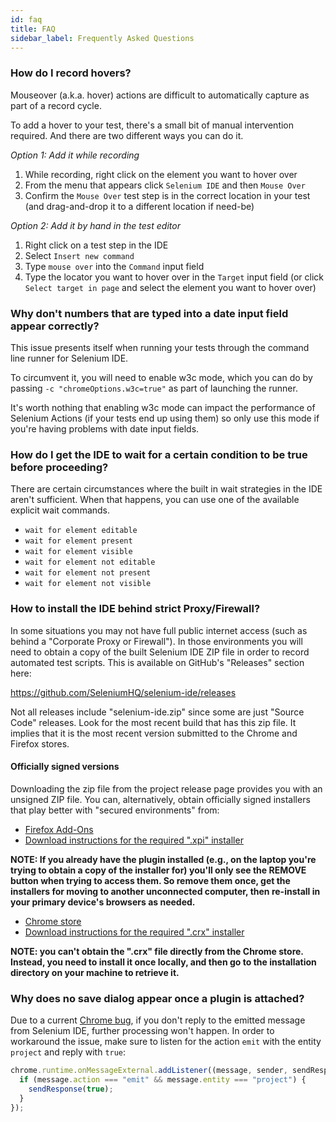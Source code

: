 ```yaml
---
id: faq
title: FAQ
sidebar_label: Frequently Asked Questions
---
```


### How do I record hovers?

Mouseover (a.k.a. hover) actions are difficult to automatically capture as part of a record cycle.

To add a hover to your test, there's a small bit of manual intervention required. And there are two different ways you can do it.

_Option 1: Add it while recording_

1. While recording, right click on the element you want to hover over
2. From the menu that appears click `Selenium IDE` and then `Mouse Over`
3. Confirm the `Mouse Over` test step is in the correct location in your test (and drag-and-drop it to a different location if need-be)

_Option 2: Add it by hand in the test editor_

1. Right click on a test step in the IDE
2. Select `Insert new command`
3. Type `mouse over` into the `Command` input field
4. Type the locator you want to hover over in the `Target` input field (or click `Select target in page` and select the element you want to hover over)

### Why don't numbers that are typed into a date input field appear correctly?

This issue presents itself when running your tests through the command line runner for Selenium IDE.

To circumvent it, you will need to enable w3c mode, which you can do by passing `-c "chromeOptions.w3c=true"` as part of launching the runner.

It's worth nothing that enabling w3c mode can impact the performance of Selenium Actions (if your tests end up using them) so only use this mode if you're having problems with date input fields.

### How do I get the IDE to wait for a certain condition to be true before proceeding?

There are certain circumstances where the built in wait strategies in the IDE aren't sufficient. When that happens, you can use one of the available explicit wait commands.

- `wait for element editable`
- `wait for element present`
- `wait for element visible`
- `wait for element not editable`
- `wait for element not present`
- `wait for element not visible`

### How to install the IDE behind strict Proxy/Firewall?

In some situations you may not have full public internet access (such as behind a "Corporate Proxy or Firewall"). In those environments you will need to obtain a copy of the built Selenium IDE ZIP file in order to record automated test scripts. This is available on GitHub's "Releases" section here:

https://github.com/SeleniumHQ/selenium-ide/releases

Not all releases include "selenium-ide.zip" since some are just "Source Code" releases. Look for the most recent build that has this zip file. It implies that it is the most recent version submitted to the Chrome and Firefox stores.

#### Officially signed versions

Downloading the zip file from the project release page provides you with an unsigned ZIP file. You can, alternatively, obtain officially signed installers that play better with "secured environments" from:
* [Firefox Add-Ons](https://addons.mozilla.org/en-US/firefox/addon/selenium-ide/)
* [Download instructions for the required ".xpi" installer](https://superuser.com/questions/646856/how-to-save-firefox-addons-for-offline-installation)

__NOTE: If you already have the plugin installed (e.g., on the laptop you're trying to obtain a copy of the installer for) you'll only see the REMOVE button when trying to access them. So remove them once, get the installers for moving to another unconnected computer, then re-install in your primary device's browsers as needed.__

* [Chrome store](https://chrome.google.com/webstore/detail/selenium-ide/mooikfkahbdckldjjndioackbalphokd)
* [Download instructions for the required ".crx" installer](https://stackoverflow.com/questions/25480912/how-to-download-a-chrome-extension-without-installing-it)

__NOTE: you can't obtain the ".crx" file directly from the Chrome store. Instead, you need to install it once locally, and then go to the installation directory on your machine to retrieve it.__

### Why does no save dialog appear once a plugin is attached?
Due to a current [Chrome bug](https://bugs.chromium.org/p/chromium/issues/detail?id=922373), if you don't reply to the emitted message from Selenium IDE, further processing won't happen. In order to workaround the issue, make sure to listen for the action `emit` with the entity `project` and reply with `true`:

```javascript
chrome.runtime.onMessageExternal.addListener((message, sender, sendResponse) => {
  if (message.action === "emit" && message.entity === "project") {
    sendResponse(true);
  }
});
```
